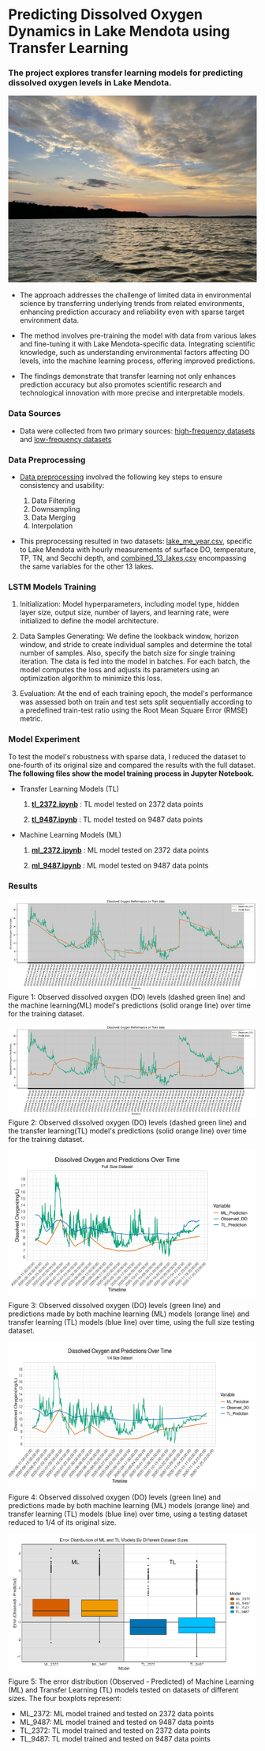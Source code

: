 # Predicting Dissolved Oxygen Dynamics in Lake Mendota using Transfer Learning
### The project explores transfer learning models for predicting dissolved oxygen levels in Lake Mendota. 
![lake mendota](./images/IMG_3365.jpg)
- The approach addresses the challenge of limited data in environmental science by transferring underlying trends from related environments, enhancing prediction accuracy and reliability even with sparse target environment data. 

- The method involves pre-training the model with data from various lakes and fine-tuning it with Lake Mendota-specific data. Integrating scientific knowledge, such as understanding environmental factors affecting DO levels, into the machine learning process, offering improved predictions. 

- The findings demonstrate that transfer learning not only enhances prediction accuracy but also promotes scientific research and technological innovation with more precise and interpretable models.

### Data Sources
-  Data were collected from two primary sources: [high-frequency datasets](https://drive.google.com/drive/folders/1SzX_l1dh_bPDzhLVMQ3JXg4JciRa8Ca3?usp=drive_link) and [low-frequency datasets](https://drive.google.com/drive/folders/1NQlAPDdyQ6qlAD4XcJvFIkxsWLLUrEHr?usp=drive_link)

### Data Preprocessing
- [Data preprocessing](./20_lakes_data.Rmd) involved the following key steps to ensure consistency and usability:
  1. Data Filtering
  2. Downsampling
  3. Data Merging
  4. Interpolation
 
- This preprocessing resulted in two datasets: [lake_me_year.csv](./lakes21_parquet/lake_me_year.csv), specific to Lake Mendota with hourly measurements of surface DO, temperature, TP, TN, and Secchi depth, and [combined_13_lakes.csv](./lakes21_parquet/combined_13_lakes.csv) encompassing the same variables for the other 13 lakes.

### LSTM Models Training
  1.	Initialization: Model hyperparameters, including model type, hidden layer size, output size, number of layers, and learning rate, were initialized to define the model architecture.
  
  2.	Data Samples Generating: We define the lookback window, horizon window, and stride to create individual samples and determine the total number of samples. Also, specify the batch size for single training iteration. The data is fed into the model in batches. For each batch, the model computes the loss and adjusts its parameters using an optimization algorithm to minimize this loss.
 	
  3.  Evaluation: At the end of each training epoch, the model's performance was assessed both on train and test sets split sequentially according to a predefined train-test ratio using the Root Mean Square Error (RMSE) metric.

### Model Experiment

To test the model's robustness with sparse data, I reduced the dataset to one-fourth of its original size and compared the results with the full dataset. 
**The following files show the model training process in Jupyter Notebook.**

- Transfer Learning Models (TL)
  1. **[tl_2372.ipynb](./lakes21_parquet/tl_2372.ipynb)** : TL model tested on 2372 data points

  2. **[tl_9487.ipynb](./lakes21_parquet/tl_9487.ipynb)** : TL model tested on 9487 data points


- Machine Learning Models (ML)
  1. **[ml_2372.ipynb](./lakes21_parquet/ml_2372.ipynb)** : ML model tested on 2372 data points

  2. **[ml_9487.ipynb](./lakes21_parquet/ml_9487.ipynb)** : ML model tested on 9487 data points
 
### Results

![ML_training_result](./images/ML_training_result.png)
Figure 1: Observed dissolved oxygen (DO) levels (dashed green line) and the machine learning(ML) model's predictions (solid orange line) over time for the training dataset.

![TL_training_result](./images/TL_training_result.png)
Figure 2: Observed dissolved oxygen (DO) levels (dashed green line) and the transfer learning(TL) model's predictions (solid orange line) over time for the training dataset.

![Testing_full](./images/testing_full.png)
Figure 3: Observed dissolved oxygen (DO) levels (green line) and predictions made by both machine learning (ML) models (orange line) and transfer learning (TL) models (blue line) over time, using the full size testing dataset.

![Testing_onefourth](./images/testing_onefourth.png)
Figure 4: Observed dissolved oxygen (DO) levels (green line) and predictions made by both machine learning (ML) models (orange line) and transfer learning (TL) models (blue line) over time, using a testing dataset reduced to 1/4 of its original size.

![boxplot](./images/boxplot.png)
Figure 5: The error distribution (Observed - Predicted) of Machine Learning (ML) and Transfer Learning (TL) models tested on datasets of different sizes. The four boxplots represent:
 
- ML_2372: ML model trained and tested on 2372 data points
- ML_9487: ML model trained and tested on 9487 data points
- TL_2372: TL model trained and tested on 2372 data points
- TL_9487: TL model trained and tested on 9487 data points




